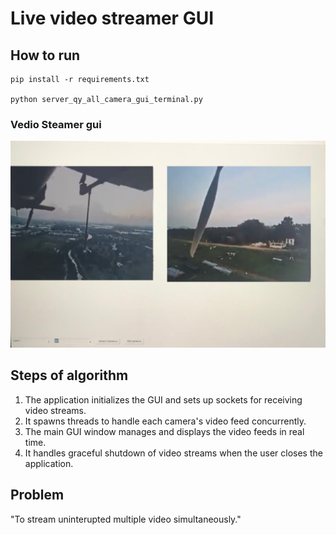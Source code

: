 # Live video streamer GUI

## How to run
```
pip install -r requirements.txt

python server_qy_all_camera_gui_terminal.py

```

### Vedio Steamer gui

![video-streamer](video-streamer-gui.png)


## Steps of algorithm

1. The application initializes the GUI and sets up sockets for receiving video streams.
2. It spawns threads to handle each camera's video feed concurrently.
3. The main GUI window manages and displays the video feeds in real time.
4. It handles graceful shutdown of video streams when the user closes the application.

## Problem
 
"To stream uninterupted multiple video simultaneously."
